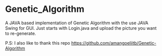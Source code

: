 # Genetic_Algorithm
A JAVA based implementation of Genetic Algorithm with the use JAVA Swing for GUI.
Just starts with Login.java and upload the picture you want to re-generate.

P.S: I also like to thank this repo https://github.com/amangoeliitb/Genetic-Algorithm 
